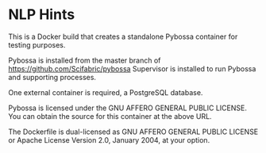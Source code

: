 # NLP Hints

This is a Docker build that creates a standalone Pybossa container for testing purposes.

Pybossa is installed from the master branch of https://github.com/Scifabric/pybossa
Supervisor is installed to run Pybossa and supporting processes.

One external container is required, a PostgreSQL database.

Pybossa is licensed under the GNU AFFERO GENERAL PUBLIC LICENSE. You can obtain the source for this container at the above URL.

The Dockerfile is dual-licensed as GNU AFFERO GENERAL PUBLIC LICENSE or Apache License Version 2.0, January 2004, at your option.
